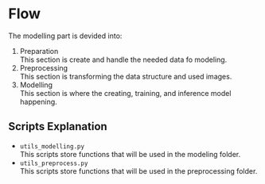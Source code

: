 # Flow
The modelling part is devided into:
1. Preparation <br/>
   This section is create and handle the needed data fo modeling.
2. Preprocessing <br/>
   This section is transforming the data structure and used images.
3. Modelling <br/>
   This section is where the creating, training, and inference model happening.

## Scripts Explanation
- `utils_modelling.py` <br/>
  This scripts store functions that will be used in the modeling folder.
- `utils_preprocess.py` <br/>
  This scripts store functions that will be used in the preprocessing folder.